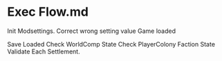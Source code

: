 # Exec Flow.md

Init Modsettings.
Correct wrong setting value
Game loaded

Save Loaded
Check WorldComp State
Check PlayerColony Faction State
Validate Each Settlement.
